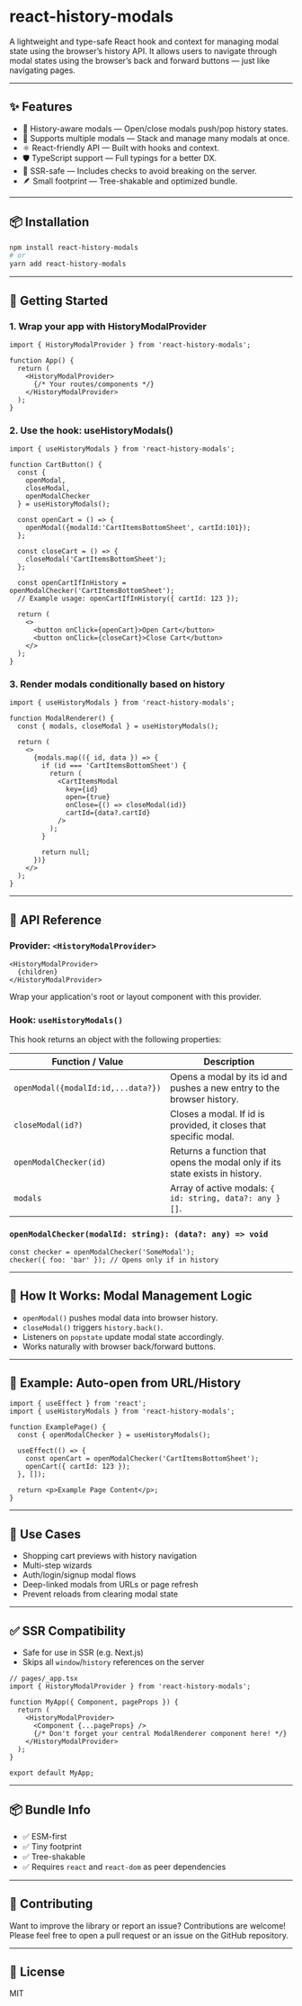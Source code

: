 # react-history-modals

A lightweight and type-safe React hook and context for managing modal state using the browser’s history API. It allows users to navigate through modal states using the browser’s back and forward buttons — just like navigating pages.

---

## ✨ Features

- 🧠 History-aware modals — Open/close modals push/pop history states.
- 🧩 Supports multiple modals — Stack and manage many modals at once.
- ⚛️ React-friendly API — Built with hooks and context.
- 🛡️ TypeScript support — Full typings for a better DX.
- 🚀 SSR-safe — Includes checks to avoid breaking on the server.
- 🪶 Small footprint — Tree-shakable and optimized bundle.

---

## 📦 Installation

```bash
npm install react-history-modals
# or
yarn add react-history-modals
```

---

## 🚀 Getting Started

### 1. Wrap your app with HistoryModalProvider

```tsx
import { HistoryModalProvider } from 'react-history-modals';

function App() {
  return (
    <HistoryModalProvider>
      {/* Your routes/components */}
    </HistoryModalProvider>
  );
}
```

### 2. Use the hook: useHistoryModals()

```tsx
import { useHistoryModals } from 'react-history-modals';

function CartButton() {
  const {
    openModal,
    closeModal,
    openModalChecker
  } = useHistoryModals();

  const openCart = () => {
    openModal({modalId:'CartItemsBottomSheet', cartId:101});
  };

  const closeCart = () => {
    closeModal('CartItemsBottomSheet');
  };

  const openCartIfInHistory = openModalChecker('CartItemsBottomSheet');
  // Example usage: openCartIfInHistory({ cartId: 123 });

  return (
    <>
      <button onClick={openCart}>Open Cart</button>
      <button onClick={closeCart}>Close Cart</button>
    </>
  );
}
```

### 3. Render modals conditionally based on history

```tsx
import { useHistoryModals } from 'react-history-modals';

function ModalRenderer() {
  const { modals, closeModal } = useHistoryModals();

  return (
    <>
      {modals.map(({ id, data }) => {
        if (id === 'CartItemsBottomSheet') {
          return (
            <CartItemsModal
              key={id}
              open={true}
              onClose={() => closeModal(id)}
              cartId={data?.cartId}
            />
          );
        }

        return null;
      })}
    </>
  );
}
```

---

## 📘 API Reference

### Provider: `<HistoryModalProvider>`

```tsx
<HistoryModalProvider>
  {children}
</HistoryModalProvider>
```

Wrap your application's root or layout component with this provider.

### Hook: `useHistoryModals()`

This hook returns an object with the following properties:

| Function / Value           | Description                                                                 |
|---------------------------|-----------------------------------------------------------------------------|
| `openModal({modalId:id,...data?})`    | Opens a modal by its id and pushes a new entry to the browser history.     |
| `closeModal(id?)`         | Closes a modal. If id is provided, it closes that specific modal.          |
| `openModalChecker(id)`    | Returns a function that opens the modal only if its state exists in history.|
| `modals`                  | Array of active modals: `{ id: string, data?: any }[]`.                    |

### `openModalChecker(modalId: string): (data?: any) => void`

```tsx
const checker = openModalChecker('SomeModal');
checker({ foo: 'bar' }); // Opens only if in history
```

---

## 🧠 How It Works: Modal Management Logic

- `openModal()` pushes modal data into browser history.
- `closeModal()` triggers `history.back()`.
- Listeners on `popstate` update modal state accordingly.
- Works naturally with browser back/forward buttons.

---

## 🧪 Example: Auto-open from URL/History

```tsx
import { useEffect } from 'react';
import { useHistoryModals } from 'react-history-modals';

function ExamplePage() {
  const { openModalChecker } = useHistoryModals();

  useEffect(() => {
    const openCart = openModalChecker('CartItemsBottomSheet');
    openCart({ cartId: 123 });
  }, []);

  return <p>Example Page Content</p>;
}
```

---

## 💼 Use Cases

- Shopping cart previews with history navigation
- Multi-step wizards
- Auth/login/signup modal flows
- Deep-linked modals from URLs or page refresh
- Prevent reloads from clearing modal state

---

## ✅ SSR Compatibility

- Safe for use in SSR (e.g. Next.js)
- Skips all `window`/`history` references on the server

```tsx
// pages/_app.tsx
import { HistoryModalProvider } from 'react-history-modals';

function MyApp({ Component, pageProps }) {
  return (
    <HistoryModalProvider>
      <Component {...pageProps} />
      {/* Don't forget your central ModalRenderer component here! */}
    </HistoryModalProvider>
  );
}

export default MyApp;
```

---

## 📦 Bundle Info

- ✅ ESM-first
- ✅ Tiny footprint
- ✅ Tree-shakable
- ✅ Requires `react` and `react-dom` as peer dependencies

---

## 🙌 Contributing

Want to improve the library or report an issue? Contributions are welcome! Please feel free to open a pull request or an issue on the GitHub repository.

---

## 📄 License

MIT